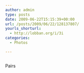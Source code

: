 ```yaml
---
author: admin
type: posts
date: 2009-06-22T15:15:39+00:00
url: /posts/2009/06/22/128137807/
yourls_shorturl:
  - http://lobban.org/i/3i
categories:
  - Photos

---
```

<div class="figure">
  <img src="https://andy.lobban.org/photo/1280/128137807/1/n6SoNyvfPp0vjktkeSbhqTDI" alt="" />
</div>

Pairs